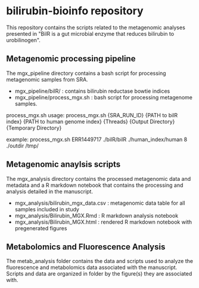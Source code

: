 # bilirubin-bioinfo repository

This repository contains the scripts related to the metagenomic analyses
presented in "BilR is a gut microbial enzyme that reduces bilirubin to urobilinogen".

## Metagenomic processing pipeline
The mgx_pipeline directory contains a bash script for processing metagenomic
samples from SRA.
- mgx_pipeline/bilR/ : contains bilirubin reductase bowtie indices
- mgx_pipeline/process_mgx.sh : bash script for processing metagenome samples.

process_mgx.sh usage:
  process_mgx.sh {SRA_RUN_ID} {PATH to bilR index} {PATH to human genome index} {Threads} {Output Directory} {Temporary Directory}

  example: process_mgx.sh ERR1449717 ./bilR/bilR ./human_index/human 8 ./outdir /tmp/

## Metagenomic anaylsis scripts
The mgx_analysis directory contains the processed metagenomic data and metadata
and a R markdown notebook that contains the processing and analysis detailed in
the manuscript.
- mgx_analysis/bilirubin_mgx_data.csv : metagenomic data table for all samples included in study
- mgx_analysis/Bilirubin_MGX.Rmd : R markdown analysis notebook
- mgx_analysis/Bilirubin_MGX.html : rendered R markdown notebook with pregenerated figures

## Metabolomics and Fluorescence Analysis
The metab_analysis folder contains the data and scripts used to analyze the
fluorescence and metabolomics data associated with the manuscript. Scripts
and data are organized in folder by the figure(s) they are associated with. 